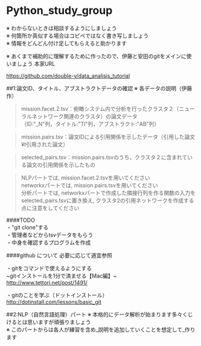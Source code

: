 # Python_study_group

※ わからないときは相談するようにしましょう  
※ 何箇所か真似する場合はコピペではなく書き写しましょう  
※ 情報をどんどん付け足してもらえると助かります


※ あくまで補助的に理解するために作ったので、伊藤と安田のgitをメインに使いましょう
本家URL  


<https://github.com/double-y/data_analisis_tutorial>

##1:論文ID、タイトル、アブストラクトデータの確認
※ 各データの説明（伊藤作）  
>mission.facet.2.tsv：俯瞰システム内で分析を行ったクラスタ２（ニューラルネットワーク関連のクラスタ）の論文データ  
>（ID:"\_N"列，タイトル:"TI"列，アブストラクト:"AB"列）  

>mission.pairs.tsv：論文IDによる引用関係を示したデータ（引用した論文¥t引用された論文）

>selected\_pairs.tsv：mission.pairs.tsvのうち，クラスタ２に含まれている論文の引用関係を示したもの

>NLPパートでは, mission.facet.2.tsvを用いてください  
>networkxパートでは, mission.pairs.tsvを用いてください  
>分析パートでは, networkxパートで作成した隣接行列を作る関数の入力をselected\_pairs.tsvに置き換え, クラスタ2の引用ネットワークを作成する点に注意をしてください  


####TODO  
・"git clone"する  
・管理者などからtsvデータをもらう  
・中身を確認するプログラムを作成  


####github について
必要に応じて適宜参照  

・gitをコマンドで使えるようにする  
~gitインストールを1分で済ませる【Mac編】~  
<http://www.tettori.net/post/1491/>

・gitのことを学ぶ（ドットインストール）  
<http://dotinstall.com/lessons/basic_git>


##2:NLP（自然言語処理）パート
※ 本格的にデータ解析が始まります多々くじけるとは思いますが頑張りましょう  
※ このパートからは各人が練習を含め_説明を追加していくことを想定して_作ります  

















